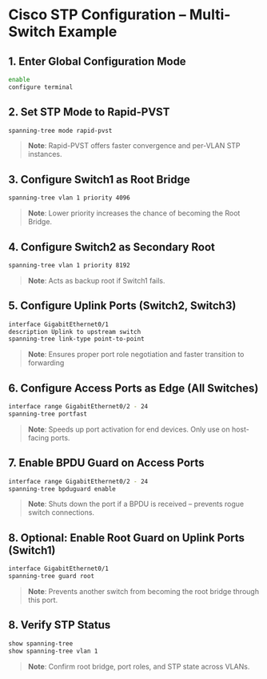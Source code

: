 # Cisco STP Configuration – Multi-Switch Example


## 1. Enter Global Configuration Mode
```bash
enable
configure terminal
```


## 2. Set STP Mode to Rapid-PVST
```bash
spanning-tree mode rapid-pvst
```
> **Note**: Rapid-PVST offers faster convergence and per-VLAN STP instances.


## 3. Configure Switch1 as Root Bridge
```bash
spanning-tree vlan 1 priority 4096
```
> **Note**: Lower priority increases the chance of becoming the Root Bridge.


## 4. Configure Switch2 as Secondary Root
```bash
spanning-tree vlan 1 priority 8192
```
> **Note**: Acts as backup root if Switch1 fails.


## 5. Configure Uplink Ports (Switch2, Switch3)
```bash
interface GigabitEthernet0/1
description Uplink to upstream switch
spanning-tree link-type point-to-point
```
> **Note**: Ensures proper port role negotiation and faster transition to forwarding


## 6. Configure Access Ports as Edge (All Switches)
```bash
interface range GigabitEthernet0/2 - 24
spanning-tree portfast
```
> **Note**: Speeds up port activation for end devices. Only use on host-facing ports.


## 7. Enable BPDU Guard on Access Ports
```bash
interface range GigabitEthernet0/2 - 24
spanning-tree bpduguard enable
```
> **Note**: Shuts down the port if a BPDU is received – prevents rogue switch connections.



## 8. Optional: Enable Root Guard on Uplink Ports (Switch1)
```bash
interface GigabitEthernet0/1
spanning-tree guard root
```
> **Note**: Prevents another switch from becoming the root bridge through this port.



## 8. Verify STP Status
```bash
show spanning-tree
show spanning-tree vlan 1
```
> **Note**: Confirm root bridge, port roles, and STP state across VLANs.